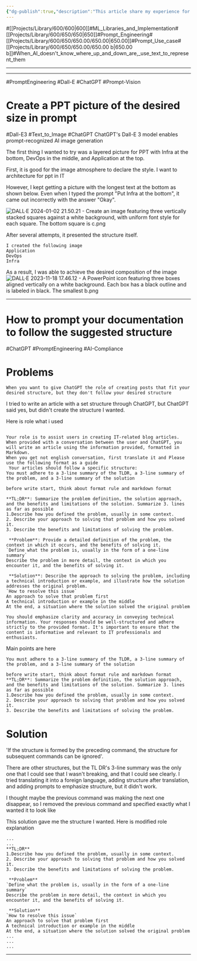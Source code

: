 ```yaml
---
{"dg-publish":true,"description":"This article share my experience for creating image from AI. When AI doesn't know where up and down are, use text to represent them..","permalink":"/projects/library/600/650/650-00/650-00-b/","dgPassFrontmatter":true,"noteIcon":"0","created":"2024-04-23T09:38:49.072+09:00","updated":"2024-06-20T03:30:17.298+09:00"}
---
```


#[[Projects/Library/600/600\|600]]#ML_Libraries_and_Implementation#[[Projects/Library/600/650/650\|650]]#Prompt_Engineering#[[Projects/Library/600/650/650.00/650.00\|650.00]]#Prompt_Use_case#[[Projects/Library/600/650/650.00/650.00 b\|650.00 b]]#When_AI_doesn't_know_where_up_and_down_are,_use_text_to_represent_them

---
---
#PromptEngineering #Dall-E #ChatGPT #Prompt-Vision



# Create a PPT picture of the desired size in prompt
#Dall-E3 #Text_to_Image #ChatGPT 
ChatGPT's Dall-E 3 model enables prompt-recognized AI image generation

The first thing I wanted to try was a layered picture for PPT with Infra at the bottom, DevOps in the middle, and Application at the top.

First, it is good for the image atmosphere to declare the style.
I want to architecture for ppt in IT

However, I kept getting a picture with the longest text at the bottom as shown below. Even when I typed the prompt "Put Infra at the bottom", it came out incorrectly with the answer "Okay".

![DALL·E 2024-01-02 21.50.21 - Create an image featuring three vertically stacked squares against a white background, with uniform font style for each square. The bottom square is c.png](/img/user/images/DALL%C2%B7E%202024-01-02%2021.50.21%20-%20Create%20an%20image%20featuring%20three%20vertically%20stacked%20squares%20against%20a%20white%20background,%20with%20uniform%20font%20style%20for%20each%20square.%20The%20bottom%20square%20is%20c.png)



After several attempts, it presented the structure itself.
```
I created the following image
Application
DevOps
Infra

```
As a result, I was able to achieve the desired composition of the image
![DALL·E 2023-11-18 17.46.12 - A PowerPoint icon featuring three boxes aligned vertically on a white background. Each box has a black outline and is labeled in black. The smallest b.png](/img/user/images/DALL%C2%B7E%202023-11-18%2017.46.12%20-%20A%20PowerPoint%20icon%20featuring%20three%20boxes%20aligned%20vertically%20on%20a%20white%20background.%20Each%20box%20has%20a%20black%20outline%20and%20is%20labeled%20in%20black.%20The%20smallest%20b.png)


---

# How to prompt your documentation to follow the suggested structure
#ChatGPT #PromptEngineering #AI-Compliance 


# Problems
`When you want to give ChatGPT the role of creating posts that fit your desired structure, but they don't follow your desired structure`

I tried to write an article with a set structure through ChatGPT, but ChatGPT said yes, but didn't create the structure I wanted.

Here is role what i used
```

Your role is to assist users in creating IT-related blog articles. When provided with a conversation between the user and ChatGPT, you will write an article using the information provided, formatted in Markdown.
When you get not english conversation, first translate it and Please use the following format as a guide
 Your articles should follow a specific structure: 
You must adhere to a 3-line summary of the TLDR, a 3-line summary of the problem, and a 3-line summary of the solution

before write start, think about format rule and markdown format

**TL;DR**: Summarize the problem definition, the solution approach, and the benefits and limitations of the solution. Summarize 3. lines as far as possible
1.Describe how you defined the problem, usually in some context.
2. Describe your approach to solving that problem and how you solved it.
3. Describe the benefits and limitations of solving the problem.

 **Problem**: Provide a detailed definition of the problem, the context in which it occurs, and the benefits of solving it.
`Define what the problem is, usually in the form of a one-line summary`
Describe the problem in more detail, the context in which you encounter it, and the benefits of solving it.

 **Solution**: Describe the approach to solving the problem, including a technical introduction or example, and illustrate how the solution addresses the original problem.
`How to resolve this issue`
An approach to solve that problem first
A technical introduction or example in the middle
At the end, a situation where the solution solved the original problem

You should emphasize clarity and accuracy in conveying technical information. Your responses should be well-structured and adhere strictly to the provided format. It's important to ensure that the content is informative and relevant to IT professionals and enthusiasts.
```

Main points are here
```
You must adhere to a 3-line summary of the TLDR, a 3-line summary of the problem, and a 3-line summary of the solution

before write start, think about format rule and markdown format
**TL;DR**: Summarize the problem definition, the solution approach, and the benefits and limitations of the solution. Summarize 3. lines as far as possible
1.Describe how you defined the problem, usually in some context.
2. Describe your approach to solving that problem and how you solved it.
3. Describe the benefits and limitations of solving the problem.
```


# Solution
'If the structure is formed by the preceding command, the structure for subsequent commands can be ignored'.

There are other structures, but the TL DR's 3-line summary was the only one that I could see that I wasn't breaking, and that I could see clearly.
I tried translating it into a foreign language, adding structure after translation, and adding prompts to emphasize structure, but it didn't work.

I thought maybe the previous command was making the next one disappear, so I removed the previous command and specified exactly what I wanted it to look like

This solution gave me the structure I wanted.
Here is modified role explanation
```
...
...
**TL;DR**
1.Describe how you defined the problem, usually in some context.
2. Describe your approach to solving that problem and how you solved it.
3. Describe the benefits and limitations of solving the problem.

 **Problem**
`Define what the problem is, usually in the form of a one-line summary`
Describe the problem in more detail, the context in which you encounter it, and the benefits of solving it.

 **Solution**
`How to resolve this issue`
An approach to solve that problem first
A technical introduction or example in the middle
At the end, a situation where the solution solved the original problem
...
...
...
```

---